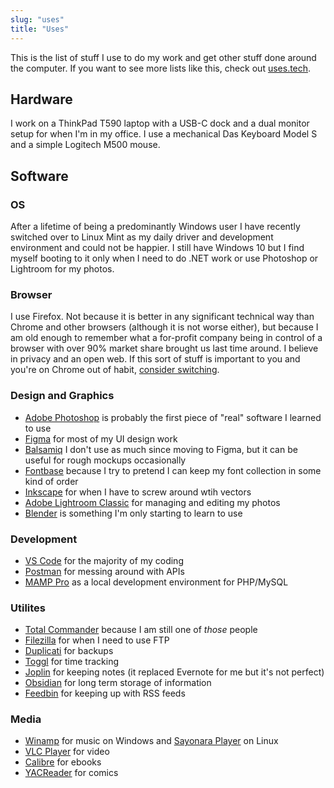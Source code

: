 ```yaml
---
slug: "uses"
title: "Uses"
---
```


This is the list of stuff I use to do my work and get other stuff done around the computer. If you want to see more lists like this, check out [uses.tech](https://uses.tech/).

## Hardware
I work on a ThinkPad T590 laptop with a USB-C dock and a dual monitor setup for when I'm in my office. I use a mechanical Das Keyboard Model S and a simple Logitech M500 mouse.

## Software

### OS
After a lifetime of being a predominantly Windows user I have recently switched over to Linux Mint as my daily driver and development environment and could not be happier. I still have  Windows 10 but I find myself booting to it only when I need to do .NET work or use Photoshop or Lightroom for my photos.

### Browser
I use Firefox. Not because it is better in any significant technical way than Chrome and other browsers (although it is not worse either), but because I am old enough to remember what a for-profit company being in control of a browser with over 90% market share brought us last time around. I believe in privacy and an open web. If this sort of stuff is important to you and you're on Chrome out of habit, [consider switching](https://www.mozilla.org/en-US/firefox/new/).

### Design and Graphics
- [Adobe Photoshop](https://www.adobe.com/products/photoshop.html) is probably the first piece of "real" software I learned to use
- [Figma](https://www.figma.com/) for most of my UI design work
- [Balsamiq](https://balsamiq.com/) I don't use as much since moving to Figma, but it can be useful for rough mockups occasionally
- [Fontbase](https://fontba.se/) because I try to pretend I can keep my font collection in some kind of order
- [Inkscape](https://inkscape.org/) for when I have to screw around wtih vectors 
- [Adobe Lightroom Classic](https://www.adobe.com/products/photoshop-lightroom-classic.html) for managing and editing my photos
- [Blender](https://www.blender.org/) is something I'm only starting to learn to use

### Development
- [VS Code](https://code.visualstudio.com/) for the majority of my coding
- [Postman](https://www.postman.com/) for messing around with APIs
- [MAMP Pro](https://www.mamp.info/en/windows/) as a local development environment for PHP/MySQL

### Utilites
- [Total Commander](https://www.ghisler.com/) because I am still one of *those* people
- [Filezilla](https://filezilla-project.org/) for when I need to use FTP
- [Duplicati](https://www.duplicati.com/) for backups
- [Toggl](https://toggl.com/) for time tracking
- [Joplin](https://joplinapp.org/) for keeping notes (it replaced Evernote for me but it's not perfect)
- [Obsidian](https://obsidian.md/) for long term storage of information 
- [Feedbin](https://feedbin.com/) for keeping up with RSS feeds

### Media
- [Winamp](https://www.winamp.com/) for music on Windows and [Sayonara Player](https://sayonara-player.com/) on Linux
- [VLC Player](https://www.videolan.org/vlc/) for video
- [Calibre](https://calibre-ebook.com/) for ebooks
- [YACReader](https://www.yacreader.com/) for comics